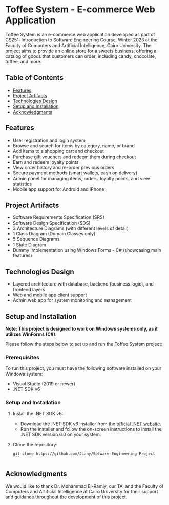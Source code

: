 # Toffee System - E-commerce Web Application

Toffee System is an e-commerce web application developed as part of CS251: Introduction to Software Engineering Course, Winter 2023 at the Faculty of Computers and Artificial Intelligence, Cairo University. The project aims to provide an online store for a sweets business, offering a catalog of goods that customers can order, including candy, chocolate, toffee, and more.

## Table of Contents

- [Features](#features)
- [Project Artifacts](#project-artifacts)
- [Technologies Design](#technologies-design)
- [Setup and Installation](#setup-and-installation)
- [Acknowledgments](#acknowledgments)

## Features

- User registration and login system
- Browse and search for items by category, name, or brand
- Add items to a shopping cart and checkout
- Purchase gift vouchers and redeem them during checkout
- Earn and redeem loyalty points
- View order history and re-order previous orders
- Secure payment methods (smart wallets, cash on delivery)
- Admin panel for managing items, orders, loyalty points, and view statistics
- Mobile app support for Android and iPhone

## Project Artifacts

- Software Requirements Specification (SRS)
- Software Design Specification (SDS)
- 3 Architecture Diagrams (with different levels of detail)
- 1 Class Diagram (Domain Classes only)
- 5 Sequence Diagrams
- 1 State Diagram
- Dummy Implementation using Windows Forms - C# (showcasing main features)

## Technologies Design

- Layered architecture with database, backend (business logic), and frontend layers
- Web and mobile app client support
- Admin web app for system monitoring and management

## Setup and Installation

**Note: This project is designed to work on Windows systems only, as it utilizes WinForms (C#).**

Please follow the steps below to set up and run the Toffee System project:

### Prerequisites

To run this project, you must have the following software installed on your Windows system:

- Visual Studio (2019 or newer)
- .NET SDK v6

### Setup and Installation

1. Install the .NET SDK v6:

   - Download the .NET SDK v6 installer from the [official .NET website](https://dotnet.microsoft.com/download/dotnet/6.0).
   - Run the installer and follow the on-screen instructions to install the .NET SDK version 6.0 on your system.

2. Clone the repository:

   ````
   git clone https://github.com/JLany/Sofware-Engineering-Project
   ```

## Acknowledgments

We would like to thank Dr. Mohammad El-Ramly, our TA, and the Faculty of Computers and Artificial Intelligence at Cairo University for their support and guidance throughout the development of this project.